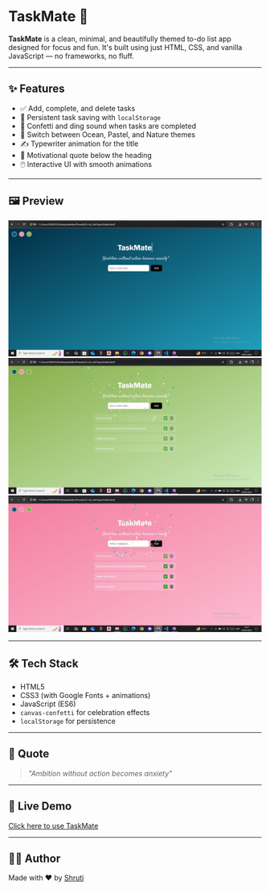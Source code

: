 # TaskMate 🎯

**TaskMate** is a clean, minimal, and beautifully themed to-do list app designed for focus and fun. It's built using just HTML, CSS, and vanilla JavaScript — no frameworks, no fluff.

---

## ✨ Features

- ✅ Add, complete, and delete tasks
- 🔁 Persistent task saving with `localStorage`
- 🎉 Confetti and ding sound when tasks are completed
- 🎨 Switch between Ocean, Pastel, and Nature themes
- ✍️ Typewriter animation for the title
- 💬 Motivational quote below the heading
- 🖱️ Interactive UI with smooth animations

---

## 🖼️ Preview

![TaskMate Screenshot](./To-do_List.jpeg)
![TaskMate Screenshot](./To-do_List2.jpeg)
![TaskMate Screenshot](./To-do_List3.jpeg)


---


## 🛠️ Tech Stack

- HTML5
- CSS3 (with Google Fonts + animations)
- JavaScript (ES6)
- `canvas-confetti` for celebration effects
- `localStorage` for persistence

---

## 🧠 Quote

> _"Ambition without action becomes anxiety"_  

---

## 🚀 Live Demo
[Click here to use TaskMate](https://shrutiji007.github.io/To-do_ListProject/)

---

## 🧑‍💻 Author

Made with ❤️ by [Shruti](https://github.com/Shrutiji007)

